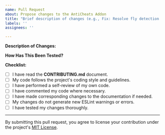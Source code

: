 ```yaml
---
name: Pull Request
about: Propose changes to the AntiCheats Addon
title: "Brief description of changes (e.g., Fix: Resolve fly detection false positive)"
labels: ''
assignees: ''

---
```


**Description of Changes:**
<!--
Provide a detailed description of the changes introduced by this PR.
What problem does it solve? How does it solve it?
What are the key modifications?
Link to any related issues here, e.g., "Fixes #123".
-->

**How Has This Been Tested?**
<!--
Please describe the tests that you ran to verify your changes.
Provide instructions so we can reproduce.
-->

**Checklist:**
- [ ] I have read the **CONTRIBUTING.md** document.
- [ ] My code follows the project's coding style and guidelines.
- [ ] I have performed a self-review of my own code.
- [ ] I have commented my code where necessary.
- [ ] I have made corresponding changes to the documentation if needed.
- [ ] My changes do not generate new ESLint warnings or errors.
- [ ] I have tested my changes thoroughly.

---

By submitting this pull request, you agree to license your contribution under the project's [MIT License](https://github.com/SjnExe/AntiCheats/blob/main/LICENSE).
